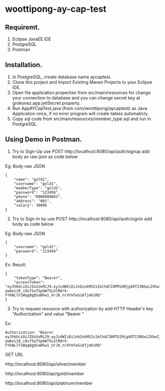 # woottipong-ay-cap-test

## Requiremt.
1. Eclipse JavaEE IDE
2. PostgreSQL
3. Postman

## Installation.
1. In PostgreSQL, create database name aycaptest.
2. Clone this project and Import Existing Maven Projects to your Eclipse IDE.
3. Open file application.properties from src/main/resources for change your connection to database and you can change secret key at grokonez.app.jwtSecret property.
4. Run AppAYCapTest.java (from com/woottipong/aycaptest) as Java Application once, if no error program will create tables automaticly.
5. Copy sql code from src/main/resources/member_type.sql and run in PostgreSQL.

## Using Demo in Postman.

1. Try to Sign-Up use POST http://localhost:8080/api/auth/signup add body as raw json as code below

Eg: Body raw JSON
```
{
	"name": "gold1",
	"username": "gold1",
	"memberType": "gold1",
	"password": "123456",
	"phone": "0000000001",
	"address": "001",
	"salary": 30000
}
```


2. Try to Sign-In by use POST http://localhost:8080/api/auth/signin add body as code below. 

Eg: Body raw JSON
```
{
	"username": "gold1",
	"password": "123456"
}
```
Ex: Result:
```
{
    "tokenType": "Bearer",
    "accessToken": "eyJhbGciOiJIUzUxMiJ9.eyJzdWIiOiJnb2xkMSIsImlhdCI6MTU1Mjg4OTI3NSwiZXhwIjoxNTUyOTc1Njc1fQ.5hcnCxCfMd0KL-pw6ei10_i8sfSofSpbW7SLGlMdrk-FYkWLlF1Wqq8gQSaBhw1_UrJ8_nrXYmTwSi6fjmOiRQ"
}
```


3. Try to request resource with authorization by add HTTP Header's key "Authorization" and value "Bearer <accessToken>"

Ex:
```
Authorization: "Bearer eyJhbGciOiJIUzUxMiJ9.eyJzdWIiOiJnb2xkMSIsImlhdCI6MTU1Mjg4OTI3NSwiZXhwIjoxNTUyOTc1Njc1fQ.5hcnCxCfMd0KL-pw6ei10_i8sfSofSpbW7SLGlMdrk-FYkWLlF1Wqq8gQSaBhw1_UrJ8_nrXYmTwSi6fjmOiRQ"
```

GET URL

http://localhost:8080/api/silver/member

http://localhost:8080/api/gold/member

http://localhost:8080/api/platinum/member





